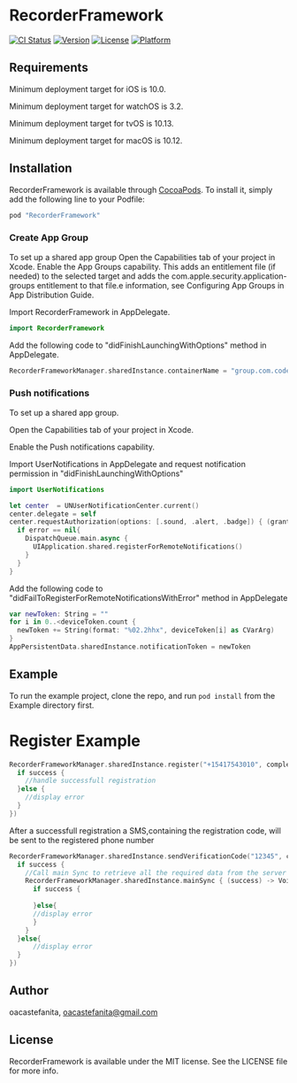 # RecorderFramework

[![CI Status](http://img.shields.io/travis/oacastefanita/RecorderFramework.svg?style=flat)](https://travis-ci.org/oacastefanita/RecorderFramework)
[![Version](https://img.shields.io/cocoapods/v/RecorderFramework.svg?style=flat)](http://cocoapods.org/pods/RecorderFramework)
[![License](https://img.shields.io/cocoapods/l/RecorderFramework.svg?style=flat)](http://cocoapods.org/pods/RecorderFramework)
[![Platform](https://img.shields.io/cocoapods/p/RecorderFramework.svg?style=flat)](http://cocoapods.org/pods/RecorderFramework)

## Requirements
Minimum deployment target for iOS  is 10.0.

Minimum deployment target for watchOS  is 3.2.

Minimum deployment target for tvOS  is 10.13.

Minimum deployment target for macOS  is 10.12.


## Installation

RecorderFramework is available through [CocoaPods](http://cocoapods.org). To install
it, simply add the following line to your Podfile:

```ruby
pod "RecorderFramework"
```

### Create App Group 
To set up a shared app group
Open the Capabilities tab of your project in Xcode.
Enable the App Groups capability. This adds an entitlement file (if needed) to the selected target and adds the com.apple.security.application-groups entitlement to that file.e information, see Configuring App Groups in App Distribution Guide.

Import RecorderFramework  in AppDelegate. 
```swift
import RecorderFramework
```
Add the following code to "didFinishLaunchingWithOptions" method in AppDelegate. 
```swift
RecorderFrameworkManager.sharedInstance.containerName = "group.com.codebluestudio.Recorder"
```
### Push notifications
To set up a shared app group.

Open the Capabilities tab of your project in Xcode.

Enable the Push notifications capability.


Import UserNotifications  in AppDelegate and request notification permission in "didFinishLaunchingWithOptions"
```swift
import UserNotifications
```
```swift
let center  = UNUserNotificationCenter.current()
center.delegate = self
center.requestAuthorization(options: [.sound, .alert, .badge]) { (granted, error) in
  if error == nil{
    DispatchQueue.main.async {
      UIApplication.shared.registerForRemoteNotifications()
    }
  }
}
```

Add the following code to "didFailToRegisterForRemoteNotificationsWithError" method in AppDelegate
```swift
var newToken: String = ""
for i in 0..<deviceToken.count {
  newToken += String(format: "%02.2hhx", deviceToken[i] as CVarArg)
}
AppPersistentData.sharedInstance.notificationToken = newToken
```

## Example

To run the example project, clone the repo, and run `pod install` from the Example directory first.

# Register Example
```swift
RecorderFrameworkManager.sharedInstance.register("+15417543010", completionHandler: { (success, data) -> Void in
  if success {
    //handle successfull registration
  }else {
    //display error
  }
})
```
After a successfull registration a SMS,containing the registration code, will be sent to the registered phone number
```swift
RecorderFrameworkManager.sharedInstance.sendVerificationCode("12345", completionHandler: { (success, data) -> Void in
  if success {
    //Call main Sync to retrieve all the required data from the server
    RecorderFrameworkManager.sharedInstance.mainSync { (success) -> Void in
      if success {
      
      }else{
      //display error
      }
    }
  }else{
      //display error
  }
})
```

## Author

oacastefanita, oacastefanita@gmail.com

## License

RecorderFramework is available under the MIT license. See the LICENSE file for more info.
